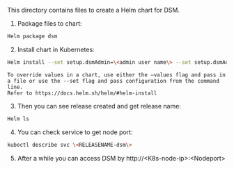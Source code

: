 
This directory contains files to create a Helm chart for DSM.

1. Package files to chart:
```Bash
Helm package dsm
```
2. Install chart in  Kubernetes:
```Bash
Helm install --set setup.dsmAdmin=\<admin user name\> --set setup.dsmAdminPwd=\<admin password\> --set setup.repoDB.IP=\<RepoDB IP address\> --set setup.repoDB.port=\<RepoDB port\> --set setup.repoDB.user=\<RepoDB user name\> --set setup.repoDB.pwd=\<RepoDB password\> --set setup.repoDB.name=\<RepoDB name\>  --namespace \<NAMESPACE\> dsm-0.1.0.tgz
```
    To override values in a chart, use either the –values flag and pass in a file or use the --set flag and pass configuration from the command line.
    Refer to https://docs.helm.sh/helm/#helm-install
  
3. Then you can see release created and get release name:
```Bash
Helm ls
```
4. You can check service to get node port:
```Bash
kubectl describe svc \<RELEASENAME-dsm\>
```
5. After a while you can access DSM by http://\<K8s-node-ip\>:\<Nodeport\>
